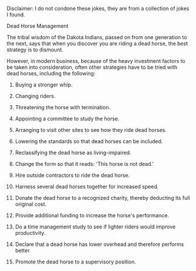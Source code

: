 Disclaimer: I do not condone these jokes, they are from a collection of jokes I found.

Dead Horse Management

The tribal wisdom of the Dakota Indians, passed on from one
generation to the next, says that when you discover you are riding a dead horse, the best strategy is to dismount.

However, in modern business, because of the heavy investment factors to be taken into consideration, often other strategies have to be tried with dead horses, including the following:

1. Buying a stronger whip.

2. Changing riders.

3. Threatening the horse with termination.

4. Appointing a committee to study the horse.

5. Arranging to visit other sites to see how they ride dead horses.

6. Lowering the standards so that dead horses can be included.

7. Reclassifying the dead horse as living-impaired.

8. Change the form so that it reads: 'This horse is not dead.'

9. Hire outside contractors to ride the dead horse.

10. Harness several dead horses together for increased speed.

11. Donate the dead horse to a recognized charity, thereby
deducting its full original cost.

12. Provide additional funding to increase the horse's performance.

13. Do a time management study to see if lighter riders would improve productivity.

14. Declare that a dead horse has lower overhead and therefore performs better.

15. Promote the dead horse to a supervisory position.

